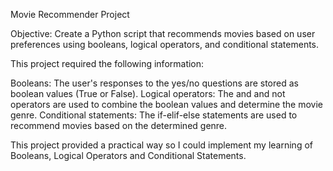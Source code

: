 Movie Recommender Project

Objective: Create a Python script that recommends movies based on user preferences using booleans, logical operators, and conditional statements.

This project required the following information:

Booleans: The user's responses to the yes/no questions are stored as boolean values (True or False).
Logical operators: The and and not operators are used to combine the boolean values and determine the movie genre.
Conditional statements: The if-elif-else statements are used to recommend movies based on the determined genre.

This project provided a practical way so I could implement my learning of Booleans, Logical Operators and Conditional Statements. 
